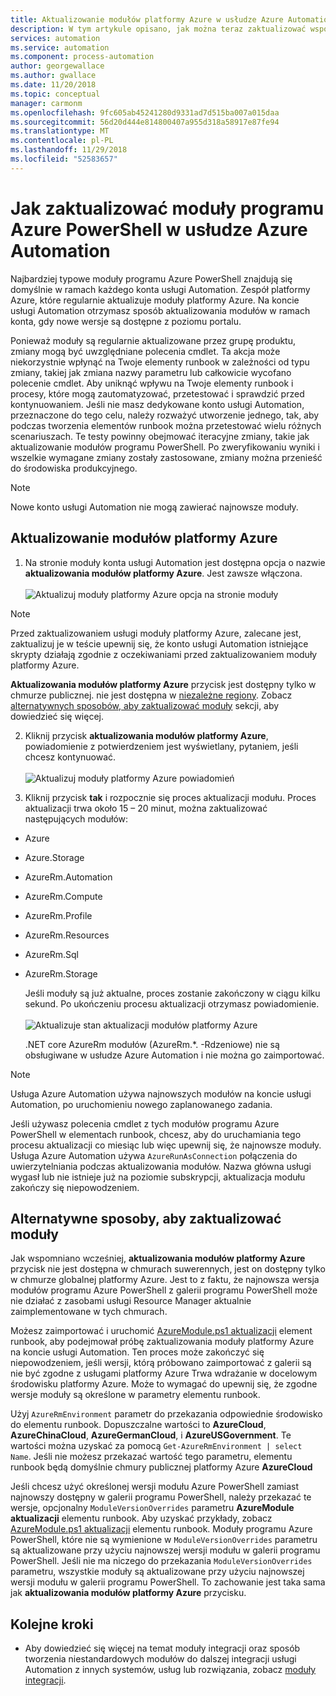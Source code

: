 ```yaml
---
title: Aktualizowanie modułów platformy Azure w usłudze Azure Automation
description: W tym artykule opisano, jak można teraz zaktualizować wspólnego moduły programu Azure PowerShell zapewniany domyślnie w usłudze Azure Automation.
services: automation
ms.service: automation
ms.component: process-automation
author: georgewallace
ms.author: gwallace
ms.date: 11/20/2018
ms.topic: conceptual
manager: carmonm
ms.openlocfilehash: 9fc605ab45241280d9331ad7d515ba007a015daa
ms.sourcegitcommit: 56d20d444e814800407a955d318a58917e87fe94
ms.translationtype: MT
ms.contentlocale: pl-PL
ms.lasthandoff: 11/29/2018
ms.locfileid: "52583657"
---
```

# <a name="how-to-update-azure-powershell-modules-in-azure-automation"></a>Jak zaktualizować moduły programu Azure PowerShell w usłudze Azure Automation

Najbardziej typowe moduły programu Azure PowerShell znajdują się domyślnie w ramach każdego konta usługi Automation. Zespół platformy Azure, które regularnie aktualizuje moduły platformy Azure. Na koncie usługi Automation otrzymasz sposób aktualizowania modułów w ramach konta, gdy nowe wersje są dostępne z poziomu portalu.

Ponieważ moduły są regularnie aktualizowane przez grupę produktu, zmiany mogą być uwzględniane polecenia cmdlet. Ta akcja może niekorzystnie wpłynąć na Twoje elementy runbook w zależności od typu zmiany, takiej jak zmiana nazwy parametru lub całkowicie wycofano polecenie cmdlet. Aby uniknąć wpływu na Twoje elementy runbook i procesy, które mogą zautomatyzować, przetestować i sprawdzić przed kontynuowaniem. Jeśli nie masz dedykowane konto usługi Automation, przeznaczone do tego celu, należy rozważyć utworzenie jednego, tak, aby podczas tworzenia elementów runbook można przetestować wielu różnych scenariuszach. Te testy powinny obejmować iteracyjne zmiany, takie jak aktualizowanie modułów programu PowerShell. Po zweryfikowaniu wyniki i wszelkie wymagane zmiany zostały zastosowane, zmiany można przenieść do środowiska produkcyjnego.

> [!NOTE]
> Nowe konto usługi Automation nie mogą zawierać najnowsze moduły.

## <a name="updating-azure-modules"></a>Aktualizowanie modułów platformy Azure

1. Na stronie moduły konta usługi Automation jest dostępna opcja o nazwie **aktualizowania modułów platformy Azure**. Jest zawsze włączona.<br><br> ![Aktualizuj moduły platformy Azure opcja na stronie moduły](media/automation-update-azure-modules/automation-update-azure-modules-option.png)

  > [!NOTE]
  > Przed zaktualizowaniem usługi moduły platformy Azure, zalecane jest, zaktualizuj je w teście upewnij się, że konto usługi Automation istniejące skrypty działają zgodnie z oczekiwaniami przed zaktualizowaniem moduły platformy Azure.
  >
  > **Aktualizowania modułów platformy Azure** przycisk jest dostępny tylko w chmurze publicznej. nie jest dostępna w [niezależne regiony](https://azure.microsoft.com/global-infrastructure/). Zobacz [alternatywnych sposobów, aby zaktualizować moduły](#alternative-ways-to-update-your-modules) sekcji, aby dowiedzieć się więcej.


2. Kliknij przycisk **aktualizowania modułów platformy Azure**, powiadomienie z potwierdzeniem jest wyświetlany, pytaniem, jeśli chcesz kontynuować.<br><br> ![Aktualizuj moduły platformy Azure powiadomień](media/automation-update-azure-modules/automation-update-azure-modules-popup.png)

3. Kliknij przycisk **tak** i rozpocznie się proces aktualizacji modułu. Proces aktualizacji trwa około 15 – 20 minut, można zaktualizować następujących modułów:

  * Azure
  * Azure.Storage
  * AzureRm.Automation
  * AzureRm.Compute
  * AzureRm.Profile
  * AzureRm.Resources
  * AzureRm.Sql
  * AzureRm.Storage

    Jeśli moduły są już aktualne, proces zostanie zakończony w ciągu kilku sekund. Po ukończeniu procesu aktualizacji otrzymasz powiadomienie.<br><br> ![Aktualizuje stan aktualizacji modułów platformy Azure](media/automation-update-azure-modules/automation-update-azure-modules-updatestatus.png)

    .NET core AzureRm modułów (AzureRm.*. -Rdzeniowe) nie są obsługiwane w usłudze Azure Automation i nie można go zaimportować.

> [!NOTE]
> Usługa Azure Automation używa najnowszych modułów na koncie usługi Automation, po uruchomieniu nowego zaplanowanego zadania.  

Jeśli używasz polecenia cmdlet z tych modułów programu Azure PowerShell w elementach runbook, chcesz, aby do uruchamiania tego procesu aktualizacji co miesiąc lub więc upewnij się, że najnowsze moduły. Usługa Azure Automation używa `AzureRunAsConnection` połączenia do uwierzytelniania podczas aktualizowania modułów. Nazwa główna usługi wygasł lub nie istnieje już na poziomie subskrypcji, aktualizacja modułu zakończy się niepowodzeniem.

## <a name="alternative-ways-to-update-your-modules"></a>Alternatywne sposoby, aby zaktualizować moduły

Jak wspomniano wcześniej, **aktualizowania modułów platformy Azure** przycisk nie jest dostępna w chmurach suwerennych, jest on dostępny tylko w chmurze globalnej platformy Azure. Jest to z faktu, że najnowsza wersja modułów programu Azure PowerShell z galerii programu PowerShell może nie działać z zasobami usługi Resource Manager aktualnie zaimplementowane w tych chmurach.

Możesz zaimportować i uruchomić [AzureModule.ps1 aktualizacji](https://github.com/azureautomation/runbooks/blob/master/Utility/ARM/Update-AzureModule.ps1) element runbook, aby podejmował próbę zaktualizowania moduły platformy Azure na koncie usługi Automation. Ten proces może zakończyć się niepowodzeniem, jeśli wersji, którą próbowano zaimportować z galerii są nie być zgodne z usługami platformy Azure Trwa wdrażanie w docelowym środowisku platformy Azure. Może to wymagać do upewnij się, że zgodne wersje moduły są określone w parametry elementu runbook.

Użyj `AzureRmEnvironment` parametr do przekazania odpowiednie środowisko do elementu runbook.  Dopuszczalne wartości to **AzureCloud**, **AzureChinaCloud**, **AzureGermanCloud**, i **AzureUSGovernment**. Te wartości można uzyskać za pomocą `Get-AzureRmEnvironment | select Name`. Jeśli nie możesz przekazać wartość tego parametru, elementu runbook będą domyślnie chmury publicznej platformy Azure **AzureCloud**

Jeśli chcesz użyć określonej wersji modułu Azure PowerShell zamiast najnowszy dostępny w galerii programu PowerShell, należy przekazać te wersje, opcjonalny `ModuleVersionOverrides` parametru **AzureModule aktualizacji** elementu runbook. Aby uzyskać przykłady, zobacz [AzureModule.ps1 aktualizacji](https://github.com/azureautomation/runbooks/blob/master/Utility/ARM/Update-AzureModule.ps1) elementu runbook. Moduły programu Azure PowerShell, które nie są wymienione w `ModuleVersionOverrides` parametru są aktualizowane przy użyciu najnowszej wersji modułu w galerii programu PowerShell. Jeśli nie ma niczego do przekazania `ModuleVersionOverrides` parametru, wszystkie moduły są aktualizowane przy użyciu najnowszej wersji modułu w galerii programu PowerShell. To zachowanie jest taka sama jak **aktualizowania modułów platformy Azure** przycisku.

## <a name="next-steps"></a>Kolejne kroki

* Aby dowiedzieć się więcej na temat moduły integracji oraz sposób tworzenia niestandardowych modułów do dalszej integracji usługi Automation z innych systemów, usług lub rozwiązania, zobacz [moduły integracji](automation-integration-modules.md).

